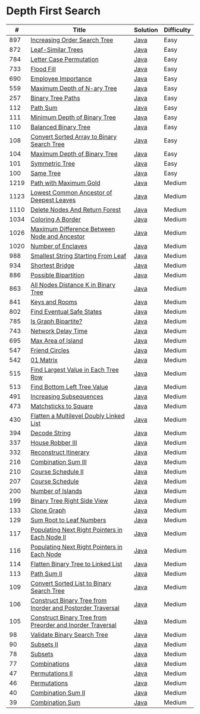 Depth First Search
========

| # | Title | Solution | Difficulty |
|---| ----- | -------- | ---------- |
|897|[Increasing Order Search Tree](https://leetcode.com/problems/increasing-order-search-tree/)|[Java](src/easy/IncreasingOrderSearchTree.java)|Easy|
|872|[Leaf-Similar Trees](https://leetcode.com/problems/leaf-similar-trees/)|[Java](src/easy/LeafSimilarTrees.java)|Easy|
|784|[Letter Case Permutation](https://leetcode.com/problems/letter-case-permutation/)|[Java](src/easy/LetterCasePermutation.java)|Easy|
|733|[Flood Fill](https://leetcode.com/problems/flood-fill/)|[Java](src/easy/FloodFill.java)|Easy|
|690|[Employee Importance](https://leetcode.com/problems/employee-importance/)|[Java](src/easy/EmployeeImportance.java)|Easy|
|559|[Maximum Depth of N-ary Tree](https://leetcode.com/problems/maximum-depth-of-n-ary-tree/)|[Java](src/easy/MaximumDepthOfNAryTree.java)|Easy|
|257|[Binary Tree Paths](https://leetcode.com/problems/binary-tree-paths/)|[Java](src/easy/BinaryTreePaths.java)|Easy|
|112|[Path Sum](https://leetcode.com/problems/path-sum/)|[Java](src/easy/PathSum.java)|Easy|
|111|[Minimum Depth of Binary Tree](https://leetcode.com/problems/minimum-depth-of-binary-tree/)|[Java](src/easy/MinimumDepthOfBinaryTree.java)|Easy|
|110|[Balanced Binary Tree](https://leetcode.com/problems/balanced-binary-tree/)|[Java](src/easy/BalancedBinaryTree.java)|Easy|
|108|[Convert Sorted Array to Binary Search Tree](https://leetcode.com/problems/convert-sorted-array-to-binary-search-tree/)|[Java](src/easy/ConvertSortedArrayToBinarySearchTree.java)|Easy|
|104|[Maximum Depth of Binary Tree](https://leetcode.com/problems/maximum-depth-of-binary-tree/)|[Java](src/easy/MaximumDepthOfBinaryTree.java)|Easy|
|101|[Symmetric Tree](https://leetcode.com/problems/symmetric-tree/)|[Java](src/easy/SymmetricTree.java)|Easy|
|100|[Same Tree](https://leetcode.com/problems/same-tree/)|[Java](src/easy/SameTree.java)|Easy|
|1219|[Path with Maximum Gold](https://leetcode.com/problems/path-with-maximum-gold/)|[Java](src/medium/PathWithMaximumGold.java)|Medium|
|1123|[Lowest Common Ancestor of Deepest Leaves](https://leetcode.com/problems/lowest-common-ancestor-of-deepest-leaves/)|[Java](src/medium/LowestCommonAncestorOfDeepestLeaves.java)|Medium|
|1110|[Delete Nodes And Return Forest](https://leetcode.com/problems/delete-nodes-and-return-forest/)|[Java](src/medium/DeleteNodesAndReturnForest.java)|Medium|
|1034|[Coloring A Border](https://leetcode.com/problems/coloring-a-border/)|[Java](src/medium/ColoringABorder.java)|Medium|
|1026|[Maximum Difference Between Node and Ancestor](https://leetcode.com/problems/maximum-difference-between-node-and-ancestor/)|[Java](src/medium/MaximumDifferenceBetweenNodeAndAncestor.java)|Medium|
|1020|[Number of Enclaves](https://leetcode.com/problems/number-of-enclaves/)|[Java](src/medium/NumberOfEnclaves.java)|Medium|
|988|[Smallest String Starting From Leaf](https://leetcode.com/problems/smallest-string-starting-from-leaf/)|[Java](src/medium/SmallestStringStartingFromLeaf.java)|Medium|
|934|[Shortest Bridge](https://leetcode.com/problems/shortest-bridge/)|[Java](src/medium/ShortestBridge.java)|Medium|
|886|[Possible Bipartition](https://leetcode.com/problems/possible-bipartition/)|[Java](src/medium/PossibleBipartition.java)|Medium|
|863|[All Nodes Distance K in Binary Tree](https://leetcode.com/problems/all-nodes-distance-k-in-binary-tree/)|[Java](src/medium/AllNodesDistanceKInBinaryTree.java)|Medium|
|841|[Keys and Rooms](https://leetcode.com/problems/keys-and-rooms/)|[Java](src/medium/KeysAndRooms.java)|Medium|
|802|[Find Eventual Safe States](https://leetcode.com/problems/find-eventual-safe-states/)|[Java](src/medium/FindEventualSafeStates.java)|Medium|
|785|[Is Graph Bipartite?](https://leetcode.com/problems/is-graph-bipartite/)|[Java](src/medium/IsGraphBipartite.java)|Medium|
|743|[Network Delay Time](https://leetcode.com/problems/network-delay-time/)|[Java](src/medium/NetworkDelayTime.java)|Medium|
|695|[Max Area of Island](https://leetcode.com/problems/max-area-of-island/)|[Java](src/medium/MaxAreaOfIsland.java)|Medium|
|547|[Friend Circles](https://leetcode.com/problems/friend-circles/)|[Java](src/medium/FriendCircles.java)|Medium|
|542|[01 Matrix](https://leetcode.com/problems/01-matrix/)|[Java](src/medium/ZeroOneMatrix.java)|Medium|
|515|[Find Largest Value in Each Tree Row](https://leetcode.com/problems/find-largest-value-in-each-tree-row/)|[Java](src/medium/FindLargestValueInEachTreeRow.java)|Medium|
|513|[Find Bottom Left Tree Value](https://leetcode.com/problems/find-bottom-left-tree-value/)|[Java](src/medium/FindBottomLeftTreeValue.java)|Medium|
|491|[Increasing Subsequences](https://leetcode.com/problems/increasing-subsequences/)|[Java](src/medium/IncreasingSubsequences.java)|Medium|
|473|[Matchsticks to Square](https://leetcode.com/problems/matchsticks-to-square/)|[Java](src/medium/MatchsticksToSquare.java)|Medium|
|430|[Flatten a Multilevel Doubly Linked List](https://leetcode.com/problems/flatten-a-multilevel-doubly-linked-list/)|[Java](src/medium/FlattenMultilevelDoublyLinkedList.java)|Medium|
|394|[Decode String](https://leetcode.com/problems/decode-string/)|[Java](src/medium/DecodeString.java)|Medium|
|337|[House Robber III](https://leetcode.com/problems/house-robber-iii/)|[Java](src/medium/HouseRobberIII.java)|Medium|
|332|[Reconstruct Itinerary](https://leetcode.com/problems/reconstruct-itinerary/)|[Java](src/medium/ReconstructItinerary.java)|Medium|
|216|[Combination Sum III](https://leetcode.com/problems/combination-sum-iii/)|[Java](src/medium/CombinationSumIII.java)|Medium|
|210|[Course Schedule II](https://leetcode.com/problems/course-schedule-ii/)|[Java](src/medium/CourseScheduleII.java)|Medium|
|207|[Course Schedule](https://leetcode.com/problems/course-schedule/)|[Java](src/medium/CourseSchedule.java)|Medium|
|200|[Number of Islands](https://leetcode.com/problems/number-of-islands/)|[Java](src/medium/NumberOfIslands.java)|Medium|
|199|[Binary Tree Right Side View](https://leetcode.com/problems/binary-tree-right-side-view/)|[Java](src/medium/BinaryTreeRightSideView.java)|Medium|
|133|[Clone Graph](https://leetcode.com/problems/clone-graph/)|[Java](src/medium/CloneGraph.java)|Medium|
|129|[Sum Root to Leaf Numbers](https://leetcode.com/problems/sum-root-to-leaf-numbers/)|[Java](src/medium/SumRootToLeafNumbers.java)|Medium|
|117|[Populating Next Right Pointers in Each Node II](https://leetcode.com/problems/populating-next-right-pointers-in-each-node-ii/)|[Java](src/medium/PopulatingNextRightPointersInEachNodeII.java)|Medium|
|116|[Populating Next Right Pointers in Each Node](https://leetcode.com/problems/populating-next-right-pointers-in-each-node/)|[Java](src/medium/PopulatingNextRightPointersInEachNode.java)|Medium|
|114|[Flatten Binary Tree to Linked List](https://leetcode.com/problems/flatten-binary-tree-to-linked-list/)|[Java](src/medium/FlattenBinaryTreeToLinkedList.java)|Medium|
|113|[Path Sum II](https://leetcode.com/problems/path-sum-ii/)|[Java](src/medium/PathSumII.java)|Medium|
|109|[Convert Sorted List to Binary Search Tree](https://leetcode.com/problems/convert-sorted-list-to-binary-search-tree/)|[Java](src/medium/ConvertSortedListToBinarySearchTree.java)|Medium|
|106|[Construct Binary Tree from Inorder and Postorder Traversal](https://leetcode.com/problems/construct-binary-tree-from-inorder-and-postorder-traversal/)|[Java](src/medium/ConstructBinaryTreeFromInorderAndPostorderTraversal.java)|Medium|
|105|[Construct Binary Tree from Preorder and Inorder Traversal](https://leetcode.com/problems/construct-binary-tree-from-preorder-and-inorder-traversal/)|[Java](src/medium/ConstructBinaryTreeFromPreorderAndInorderTraversal.java)|Medium|
|98|[Validate Binary Search Tree](https://leetcode.com/problems/validate-binary-search-tree/)|[Java](src/medium/ValidateBinarySearchTree.java)|Medium|
|90|[Subsets II](https://leetcode.com/problems/subsets-ii/)|[Java](src/medium/SubsetsII.java)|Medium|
|78|[Subsets](https://leetcode.com/problems/subsets/)|[Java](src/medium/Subsets.java)|Medium|
|77|[Combinations](https://leetcode.com/problems/combinations/)|[Java](src/medium/Combinations.java)|Medium|
|47|[Permutations II](https://leetcode.com/problems/permutations-ii/)|[Java](src/medium/PermutationsII.java)|Medium|
|46|[Permutations](https://leetcode.com/problems/permutations/)|[Java](src/medium/Permutations.java)|Medium|
|40|[Combination Sum II](https://leetcode.com/problems/combination-sum-ii/)|[Java](src/medium/CombinationSumII.java)|Medium|
|39|[Combination Sum](https://leetcode.com/problems/combination-sum/)|[Java](src/medium/CombinationSum.java)|Medium|
